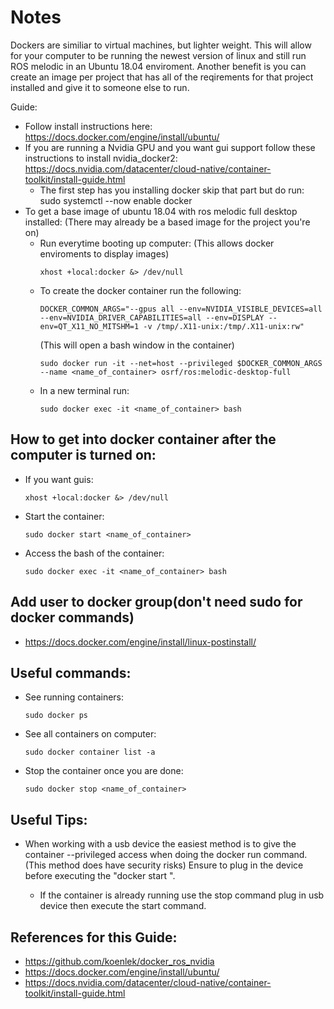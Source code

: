 # Notes

Dockers are similiar to virtual machines, but lighter weight. This will allow for your computer to be running the newest version of linux and still run ROS melodic in an Ubuntu 18.04 enviroment.
Another benefit is you can create an image per project that has all of the reqirements for that project installed and give it to someone else to run.

Guide:

* Follow install instructions here: https://docs.docker.com/engine/install/ubuntu/
* If you are running a Nvidia GPU and you want gui support follow these instructions to install nvidia_docker2: https://docs.nvidia.com/datacenter/cloud-native/container-toolkit/install-guide.html
  * The first step has you installing docker skip that part but do run: sudo systemctl --now enable docker
 * To get a base image of ubuntu 18.04 with ros melodic full desktop installed: (There may already be a based image for the project you're on)
    *  Run everytime booting up computer: (This allows docker enviroments to display images) 
       ```console 
       xhost +local:docker &> /dev/null
       ```
    * To create the docker container run the following:
      ```console
      DOCKER_COMMON_ARGS="--gpus all --env=NVIDIA_VISIBLE_DEVICES=all --env=NVIDIA_DRIVER_CAPABILITIES=all --env=DISPLAY --env=QT_X11_NO_MITSHM=1 -v /tmp/.X11-unix:/tmp/.X11-unix:rw"
      ```
      (This will open a bash window in the container)
      ```console
      sudo docker run -it --net=host --privileged $DOCKER_COMMON_ARGS --name <name_of_container> osrf/ros:melodic-desktop-full
      ```
     * In a new terminal run:
       ```console
       sudo docker exec -it <name_of_container> bash
       ```

## How to get into docker container after the computer is turned on:
* If you want guis:
  ```console
  xhost +local:docker &> /dev/null
  ```
* Start the container: 
  ```console
  sudo docker start <name_of_container>
  ```
* Access the bash of the container:
  ```console
  sudo docker exec -it <name_of_container> bash
  ```
  
## Add user to docker group(don't need sudo for docker commands)
* https://docs.docker.com/engine/install/linux-postinstall/


## Useful commands:
* See running containers: 
  ```console
  sudo docker ps
  ```
* See all containers on computer: 
  ```console
  sudo docker container list -a
  ```
* Stop the container once you are done:
  ```console
  sudo docker stop <name_of_container>
  ```

## Useful Tips:
* When working with a usb device the easiest method is to give the container --privileged access when doing the docker run command. (This method does have security risks) Ensure to plug in the device before executing the "docker start <container name>".
  * If the container is already running use the stop command plug in usb device then execute the start command.

## References for this Guide:

* https://github.com/koenlek/docker_ros_nvidia
* https://docs.docker.com/engine/install/ubuntu/
* https://docs.nvidia.com/datacenter/cloud-native/container-toolkit/install-guide.html